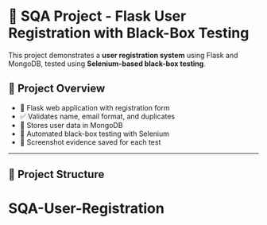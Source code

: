 # 🧪 SQA Project - Flask User Registration with Black-Box Testing

This project demonstrates a **user registration system** using Flask and MongoDB, tested using **Selenium-based black-box testing**.

## 🚀 Project Overview

- 🔧 Flask web application with registration form
- ✅ Validates name, email format, and duplicates
- 💾 Stores user data in MongoDB
- 🧪 Automated black-box testing with Selenium
- 📸 Screenshot evidence saved for each test

---

## 📁 Project Structure

# SQA-User-Registration
